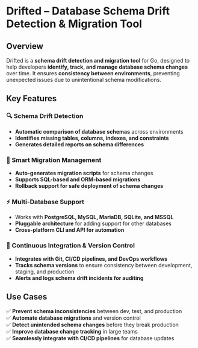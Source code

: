 # Drifted – Database Schema Drift Detection & Migration Tool  

## Overview  
Drifted is a **schema drift detection and migration tool** for Go, designed to help developers **identify, track, and manage database schema changes** over time. It ensures **consistency between environments**, preventing unexpected issues due to unintentional schema modifications.  

## Key Features  

### 🔍 Schema Drift Detection  
- **Automatic comparison of database schemas** across environments  
- **Identifies missing tables, columns, indexes, and constraints**  
- **Generates detailed reports on schema differences**  

### 🚀 Smart Migration Management  
- **Auto-generates migration scripts** for schema changes  
- **Supports SQL-based and ORM-based migrations**  
- **Rollback support for safe deployment of schema changes**  

### ⚡ Multi-Database Support  
- Works with **PostgreSQL, MySQL, MariaDB, SQLite, and MSSQL**  
- **Pluggable architecture** for adding support for other databases  
- **Cross-platform CLI and API for automation**  

### 🔄 Continuous Integration & Version Control  
- **Integrates with Git, CI/CD pipelines, and DevOps workflows**  
- **Tracks schema versions** to ensure consistency between development, staging, and production  
- **Alerts and logs schema drift incidents for auditing**  

## Use Cases  
✅ **Prevent schema inconsistencies** between dev, test, and production  
✅ **Automate database migrations** and version control  
✅ **Detect unintended schema changes** before they break production  
✅ **Improve database change tracking** in large teams  
✅ **Seamlessly integrate with CI/CD pipelines** for database updates  
